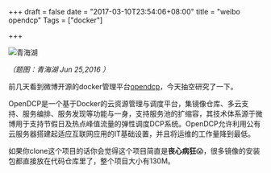 +++
draft = false
date = "2017-03-10T23:54:06+08:00"
title = "weibo opendcp"
Tags = ["docker"]

+++

![青海湖](http://olz1di9xf.bkt.clouddn.com/2016062561.jpg)

*（题图：青海湖 Jun 25,2016 ）*

前几天看到微博开源的docker管理平台[opendcp](https://github.com/weibocom/opendcp)，今天抽空研究了一下。

OpenDCP是一个基于Docker的云资源管理与调度平台，集镜像仓库、多云支持、服务编排、服务发现等功能与一身，支持服务池的扩缩容，其技术体系源于微博用于支持节假日及热点峰值流量的弹性调度DCP系统。OpenDCP允许利用公有云服务器搭建起适应互联网应用的IT基础设置，并且将运维的工作量降到最低。

如果你clone这个项目的话你会觉得这个项目简直是**丧心病狂**😱，很多镜像的安装包都直接放在代码仓库里了，整个项目大小有130M。